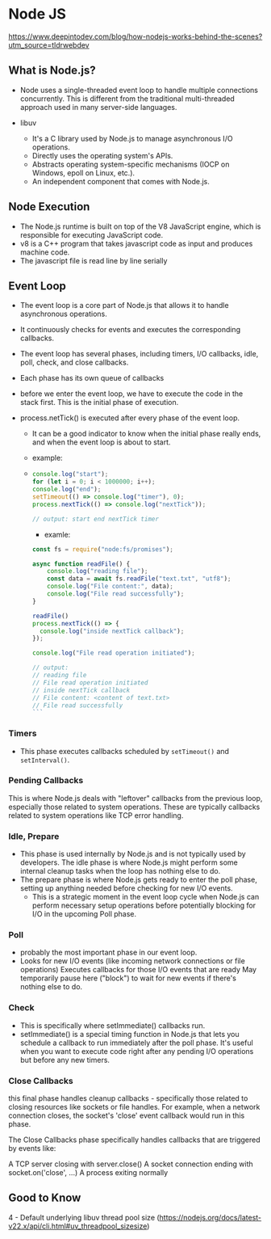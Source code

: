 # Node JS

https://www.deepintodev.com/blog/how-nodejs-works-behind-the-scenes?utm_source=tldrwebdev

## What is Node.js?

- Node uses a single-threaded event loop to handle multiple connections concurrently. This is different from the traditional multi-threaded approach used in many server-side languages.
- libuv

  - It's a C library used by Node.js to manage asynchronous I/O operations.
  - Directly uses the operating system's APIs.
  - Abstracts operating system-specific mechanisms (IOCP on Windows, epoll on Linux, etc.).
  - An independent component that comes with Node.js.

## Node Execution

- The Node.js runtime is built on top of the V8 JavaScript engine, which is responsible for executing JavaScript code.
- v8 is a C++ program that takes javascript code as input and produces machine code.
- The javascript file is read line by line serially

## Event Loop

- The event loop is a core part of Node.js that allows it to handle asynchronous operations.
- It continuously checks for events and executes the corresponding callbacks.
- The event loop has several phases, including timers, I/O callbacks, idle, poll, check, and close callbacks.
- Each phase has its own queue of callbacks
- before we enter the event loop, we have to execute the code in the stack first. This is the initial phase of execution.
- process.netTick() is executed after every phase of the event loop.

  - It can be a good indicator to know when the initial phase really ends, and when the event loop is about to start.
  - example:
  - ```javascript
    console.log("start");
    for (let i = 0; i < 1000000; i++);
    console.log("end");
    setTimeout(() => console.log("timer"), 0);
    process.nextTick(() => console.log("nextTick"));

    // output: start end nextTick timer
    ```

    - examle:

    ````javascript
    const fs = require("node:fs/promises");

    async function readFile() {
        console.log("reading file");
        const data = await fs.readFile("text.txt", "utf8");
        console.log("File content:", data);
        console.log("File read successfully");
    }

    readFile()
    process.nextTick(() => {
      console.log("inside nextTick callback");
    });

    console.log("File read operation initiated");

    // output:
    // reading file
    // File read operation initiated
    // inside nextTick callback
    // File content: <content of text.txt>
    // File read successfully
    ```
    ````

### Timers

- This phase executes callbacks scheduled by `setTimeout()` and `setInterval()`.

### Pending Callbacks

This is where Node.js deals with "leftover" callbacks from the previous loop, especially those related to system operations. These are typically callbacks related to system operations like TCP error handling.

### Idle, Prepare

- This phase is used internally by Node.js and is not typically used by developers.
  The idle phase is where Node.js might perform some internal cleanup tasks when the loop has nothing else to do.
- The prepare phase is where Node.js gets ready to enter the poll phase, setting up anything needed before checking for new I/O events.
  - This is a strategic moment in the event loop cycle when Node.js can perform necessary setup operations before potentially blocking for I/O in the upcoming Poll phase.

### Poll

- probably the most important phase in our event loop.
- Looks for new I/O events (like incoming network connections or file operations)
  Executes callbacks for those I/O events that are ready
  May temporarily pause here ("block") to wait for new events if there's nothing else to do.

### Check

- This is specifically where setImmediate() callbacks run.
- setImmediate() is a special timing function in Node.js that lets you schedule a callback to run immediately after the poll phase. It's useful when you want to execute code right after any pending I/O operations but before any new timers.

### Close Callbacks

this final phase handles cleanup callbacks - specifically those related to closing resources like sockets or file handles. For example, when a network connection closes, the socket's 'close' event callback would run in this phase.

The Close Callbacks phase specifically handles callbacks that are triggered by events like:

A TCP server closing with server.close()
A socket connection ending with socket.on('close', ...)
A process exiting normally

## Good to Know

4 - Default underlying libuv thread pool size (https://nodejs.org/docs/latest-v22.x/api/cli.html#uv_threadpool_sizesize)

